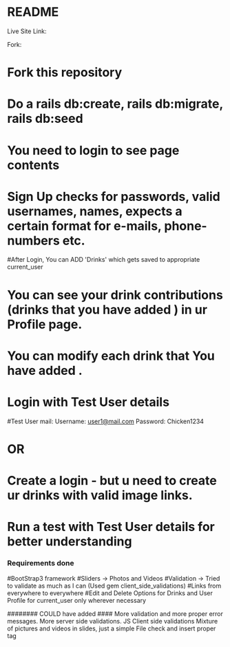 # README

Live Site Link:

Fork:
# Fork this repository

# Do a rails db:create, rails db:migrate, rails db:seed

# You need to login to see page contents
# Sign Up checks for passwords, valid usernames, names, expects a certain format for e-mails, phone-numbers etc.
#After Login, You can ADD 'Drinks' which gets saved to appropriate current_user
# You can see your drink contributions (drinks that you have added ) in ur Profile page.
# You can modify each drink that You have added .


# Login with Test User details
#Test User mail:
Username: user1@mail.com
Password: Chicken1234
# OR
# Create a login - but u need to create ur drinks with valid image links.
# Run a test with Test User details for better understanding


### Requirements done

#BootStrap3 framework
#Sliders -> Photos and Videos
#Validation -> Tried to validate as much as I can
(Used gem client_side_validations)
#Links from everywhere to everywhere
#Edit and Delete Options for Drinks and User Profile for current_user only wherever necessary



######## COULD have added ####
More validation and more proper error messages. More server side validations. JS Client side validations
Mixture of pictures and videos in slides, just a simple File check and insert proper tag
######
